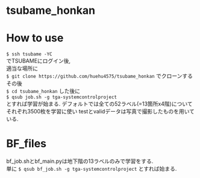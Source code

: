 # tsubame_honkan

# How to use
 `$ ssh tsubame -YC`  
 でTSUBAMEにログイン後,  
 適当な場所に  
 `$ git clone https://github.com/huehu4575/tsubame_honkan`
 でクローンする    
 その後  
 `$ cd tsubame_honkan`
 した後に  
 `$ qsub job.sh -g tga-systemcontrolproject`  
 とすれば学習が始まる.
 デフォルトでは全ての52ラベル(=13箇所x4階)についてそれぞれ3500枚を学習に使い
 testとvalidデータは写真で撮影したものを用いている.
# BF_files
 bf_job.shとbf_main.pyは地下階の13ラベルのみで学習をする.  
 単に
 `$ qsub bf_job.sh -g tga-systemcontrolproject`
 とすれば始まる.
